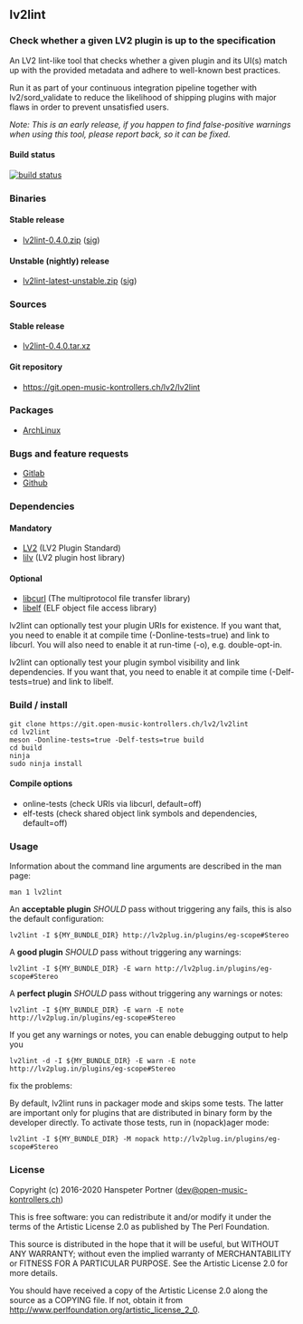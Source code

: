 ## lv2lint

### Check whether a given LV2 plugin is up to the specification

An LV2 lint-like tool that checks whether a given plugin and its UI(s) match up
with the provided metadata and adhere to well-known best practices.

Run it as part of your continuous integration pipeline together with
lv2/sord\_validate to reduce the likelihood of shipping plugins with major flaws
in order to prevent unsatisfied users.

*Note: This is an early release, if you happen to find false-positive warnings
when using this tool, please report back, so it can be fixed.*

#### Build status

[![build status](https://gitlab.com/OpenMusicKontrollers/lv2lint/badges/master/build.svg)](https://gitlab.com/OpenMusicKontrollers/lv2lint/commits/master)

### Binaries

#### Stable release

* [lv2lint-0.4.0.zip](https://dl.open-music-kontrollers.ch/lv2lint/stable/lv2lint-0.4.0.zip) ([sig](https://dl.open-music-kontrollers.ch/lv2lint/stable/lv2lint-0.4.0.zip.sig))

#### Unstable (nightly) release

* [lv2lint-latest-unstable.zip](https://dl.open-music-kontrollers.ch/lv2lint/unstable/lv2lint-latest-unstable.zip) ([sig](https://dl.open-music-kontrollers.ch/lv2lint/unstable/lv2lint-latest-unstable.zip.sig))

### Sources

#### Stable release

* [lv2lint-0.4.0.tar.xz](https://git.open-music-kontrollers.ch/lv2/lv2lint/snapshot/lv2lint-0.4.0.tar.xz)

#### Git repository

* <https://git.open-music-kontrollers.ch/lv2/lv2lint>

### Packages

* [ArchLinux](https://www.archlinux.org/packages/community/x86_64/lv2lint/)

### Bugs and feature requests

* [Gitlab](https://gitlab.com/OpenMusicKontrollers/lv2lint)
* [Github](https://github.com/OpenMusicKontrollers/lv2lint)


### Dependencies

#### Mandatory

* [LV2](http://lv2plug.in/) (LV2 Plugin Standard)
* [lilv](https://drobilla.net/software/lilv/) (LV2 plugin host library)

#### Optional

* [libcurl](https://curl.haxx.se/libcurl/) (The multiprotocol file transfer library)
* [libelf](https://sourceware.org/elfutils/) (ELF object file access library)

lv2lint can optionally test your plugin URIs for existence. If you want that,
you need to enable it at compile time (-Donline-tests=true) and link to libcurl.
You will also need to enable it at run-time (-o), e.g. double-opt-in.

lv2lint can optionally test your plugin symbol visibility and link dependencies.
If you want that, you need to enable it at compile time (-Delf-tests=true) and
link to libelf.

### Build / install

	git clone https://git.open-music-kontrollers.ch/lv2/lv2lint
	cd lv2lint
	meson -Donline-tests=true -Delf-tests=true build
	cd build
	ninja
	sudo ninja install

#### Compile options

* online-tests (check URIs via libcurl, default=off)
* elf-tests (check shared object link symbols and dependencies, default=off)

### Usage

Information about the command line arguments are described in the man page:

	man 1 lv2lint

An __acceptable plugin__ *SHOULD* pass without triggering any fails, this is
also the default configuration:

	lv2lint -I ${MY_BUNDLE_DIR} http://lv2plug.in/plugins/eg-scope#Stereo

A __good plugin__ *SHOULD* pass without triggering any warnings:

	lv2lint -I ${MY_BUNDLE_DIR} -E warn http://lv2plug.in/plugins/eg-scope#Stereo

A __perfect plugin__ *SHOULD* pass without triggering any warnings or notes:

	lv2lint -I ${MY_BUNDLE_DIR} -E warn -E note http://lv2plug.in/plugins/eg-scope#Stereo

If you get any warnings or notes, you can enable debugging output to help you

	lv2lint -d -I ${MY_BUNDLE_DIR} -E warn -E note http://lv2plug.in/plugins/eg-scope#Stereo
fix the problems:

By default, lv2lint runs in packager mode and skips some tests. The latter are
important only for plugins that are distributed in binary form by the developer directly.
To activate those tests, run in (nopack)ager mode:

	lv2lint -I ${MY_BUNDLE_DIR} -M nopack http://lv2plug.in/plugins/eg-scope#Stereo

### License

Copyright (c) 2016-2020 Hanspeter Portner (dev@open-music-kontrollers.ch)

This is free software: you can redistribute it and/or modify
it under the terms of the Artistic License 2.0 as published by
The Perl Foundation.

This source is distributed in the hope that it will be useful,
but WITHOUT ANY WARRANTY; without even the implied warranty of
MERCHANTABILITY or FITNESS FOR A PARTICULAR PURPOSE. See the
Artistic License 2.0 for more details.

You should have received a copy of the Artistic License 2.0
along the source as a COPYING file. If not, obtain it from
<http://www.perlfoundation.org/artistic_license_2_0>.

